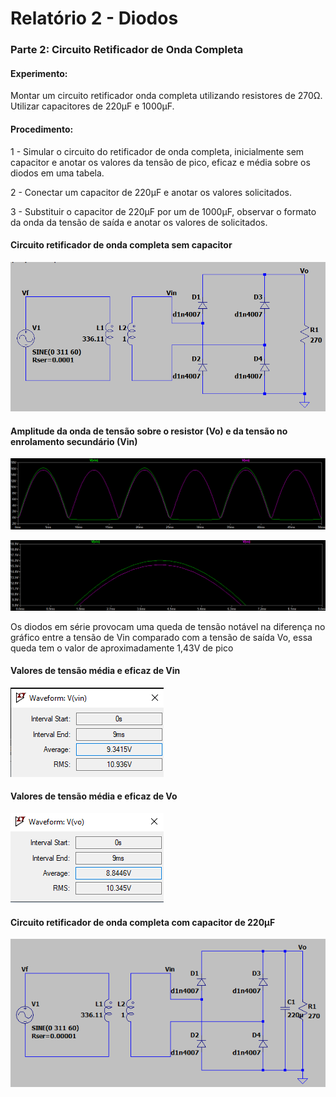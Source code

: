 # Relatório 2 - Diodos

### Parte 2: Circuito Retificador de Onda Completa

#### Experimento:

Montar um circuito retificador onda completa utilizando resistores de 270Ω.
Utilizar capacitores de 220μF e 1000μF.

#### Procedimento:

1 - Simular o circuito do retificador de onda completa, inicialmente sem capacitor e anotar os valores da tensão de pico, eficaz e média sobre os diodos em uma tabela.

2 - Conectar um capacitor de 220μF e anotar os valores solicitados.

3 - Substituir o capacitor de 220μF por um de 1000μF, observar o formato da onda da tensão de saída e anotar os valores de solicitados.

#### Circuito retificador de onda completa sem capacitor

![nome](/relatorio_eletronica_1/circparte2.png)

#### Amplitude da onda de tensão sobre o resistor (Vo) e da tensão no enrolamento secundário (Vin)

![nome](/relatorio_eletronica_1/tensaovinvo.png)

![nome](/relatorio_eletronica_1/difer.png)

Os diodos em série provocam uma queda de tensão notável na diferença no gráfico entre a tensão de Vin comparado com a tensão de saída Vo, essa queda tem o valor de aproximadamente 1,43V de pico

#### Valores de tensão média e eficaz de Vin

![nome](/relatorio_eletronica_1/vinvinvin.png)

#### Valores de tensão média e eficaz de Vo

![nome](/relatorio_eletronica_1/vovovo.png)

#### Circuito retificador de onda completa com capacitor de 220μF

![nome](/relatorio_eletronica_1/capac.png)
